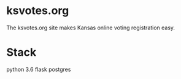 # ksvotes.org

The ksvotes.org site makes Kansas online voting registration easy.


# Stack
python 3.6
flask
postgres
